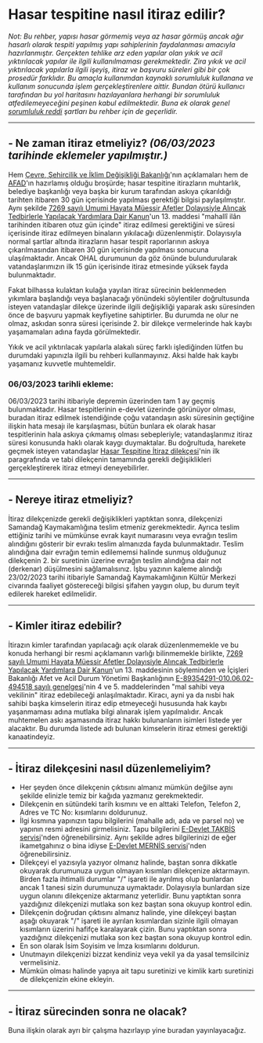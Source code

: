 # Hasar tespitine nasıl itiraz edilir?
  
*Not: Bu rehber, yapısı hasar görmemiş veya az hasar görmüş ancak ağır hasarlı olarak tespiti yapılmış yapı sahiplerinin faydalanması amacıyla hazırlanmıştır. Gerçekten tehlike arz eden yapılar olan yıkık ve acil yıktırılacak yapılar ile ilgili kullanılmaması gerekmektedir. Zira yıkık ve acil yıktırılacak yapılarla ilgili işeyiş, itiraz ve başvuru süreleri gibi bir çok prosedür farklıdır. Bu amaçla kullanımdan kaynaklı sorumluluk kullanana ve kullanım sonucunda işlem gerçekleştirenlere aittir. Bundan ötürü kullanıcı tarafından bu yol haritasını hazılayanlara herhangi bir sorumluluk atfedilemeyeceğini peşinen kabul edilmektedir. Buna ek olarak genel [sorumluluk reddi](https://github.com/symbuzzer/samandag-deprem/blob/main/SORUMLULUK%20REDD%C4%B0.md) şartları bu rehber için de geçerlidir.*  
  
------
## - Ne zaman itiraz etmeliyiz? *(06/03/2023 tarihinde eklemeler yapılmıştır.)*  
Hem [Çevre, Şehircilik ve İklim Değişikliği Bakanlığı](https://www.ntv.com.tr/turkiye/deprem-bolgesinde-hasar-tespitine-1-ay-icinde-itiraz-hakki,ElW77xEXcECfvQIM5cvGrQ)'nın açıklamaları hem de [AFAD](https://www.afad.gov.tr/kurumlar/afad.gov.tr/39510/xfiles/hasar_tespit_-_10x21.pdf)'ın hazırlamış olduğu broşürde; hasar tespitine itirazların muhtarlık, belediye başkanlığı veya başka bir kurum tarafından askıya çıkarıldığı tarihten itibaren 30 gün içerisinde yapılması gerektiği bilgisi paylaşılmıştır. Aynı şekilde [7269 sayılı Umumi Hayata Müessir Afetler Dolayısiyle Alıncak Tedbirlerle Yapılacak Yardımlara Dair Kanun](https://www.mevzuat.gov.tr/mevzuat?MevzuatNo=7269&MevzuatTur=1&MevzuatTertip=3)'un 13. maddesi "mahallî ilân tarihinden itibaren otuz gün içinde" itiraz edilmesi gerektiğini ve süresi içerisinde itiraz edilmeyen binaların yıkılacağı düzenlenmiştir. Dolayısıyla normal şartlar altında itirazların hasar tespit raporlarının askıya çıkarılmasından itibaren 30 gün içerisinde yapılması sonucuna ulaşılmaktadır. Ancak OHAL durumunun da göz önünde bulundurularak vatandaşlarımızın ilk 15 gün içerisinde itiraz etmesinde yüksek fayda bulunmaktadır.  
  
Fakat bilhassa kulaktan kulağa yayılan itiraz sürecinin beklenmeden yıkımlara başlandığı veya başlanacağı yönündeki söylentiler doğrultusunda isteyen vatandaşlar dilekçe üzerinde ilgili değişikliği yaparak askı süresinden önce de başvuru yapmak keyfiyetine sahiptirler. Bu durumda ne olur ne olmaz, askıdan sonra süresi içerisinde 2. bir dilekçe vermelerinde hak kaybı yaşamamaları adına fayda görülmektedir.  
  
Yıkık ve acil yıktırılacak yapılarla alakalı süreç farklı işlediğinden lütfen bu durumdaki yapınızla ilgili bu rehberi kullanmayınız. Aksi halde hak kaybı yaşamanız kuvvetle muhtemeldir.
  
### 06/03/2023 tarihli ekleme:  
06/03/2023 tarihi itibariyle depremin üzerinden tam 1 ay geçmiş bulunmaktadır. Hasar tespitlerinin e-devlet üzerinde görünüyor olması, buradan itiraz edilmek istendiğinde çoğu vatandaşın askı süresinin geçtiğine ilişkin hata mesajı ile karşılaşması, bütün bunlara ek olarak hasar tespitlerinin hala askıya çıkmamış olması sebepleriyle; vatandaşlarımız itiraz süresi konusunda haklı olarak kaygı duymaktalar. Bu doğrultuda, harekete geçmek isteyen vatandaşlar [Hasar Tespitine İtiraz dilekçesi](https://github.com/symbuzzer/samandag-deprem/blob/main/2-%20Dilek%C3%A7e%20-%20Hasar%20Tespitine%20%C4%B0tiraz.pdf)'nin ilk paragrafında ve tabi dilekçenin tamamında gerekli değişiklikleri gerçekleştirerek itiraz etmeyi deneyebilirler.  

------
## - Nereye itiraz etmeliyiz?  
İtiraz dilekçenizde gerekli değişiklikleri yaptıktan sonra, dilekçenizi Samandağ Kaymakamlığına teslim etmeniz gerekmektedir. Ayrıca teslim ettiğiniz tarihi ve mümkünse evrak kayıt numarasını veya evrağın teslim alındığını gösterir bir evrakı teslim almanızda fayda bulunmaktadır. Teslim alındığına dair evrağın temin edilememsi halinde sunmuş olduğunuz dilekçenin 2. bir suretinin üzerine evrağın teslim alındığına dair not (derkenar) düşülmesini sağlamalısınız. İşbu yazının kaleme alındığı 23/02/2023 tarihi itibariyle Samandağ Kaymakamlığının Kültür Merkezi civarında faaliyet göstereceği bilgisi şifahen yaygın olup, bu durum teyit edilerek hareket edilmelidir.  
  
------
## - Kimler itiraz edebilir?  
İtirazın kimler tarafından yapılacağı açık olarak düzenlenmemekle ve bu konuda herhangi bir resmi açıklamanın varlığı bilinmemekle birlikte, [7269 sayılı Umumi Hayata Müessir Afetler Dolayısiyle Alıncak Tedbirlerle Yapılacak Yardımlara Dair Kanun](https://www.mevzuat.gov.tr/mevzuat?MevzuatNo=7269&MevzuatTur=1&MevzuatTertip=3)'un 13. maddesinin söyleminden ve İçişleri Bakanlığı Afet ve Acil Durum Yönetimi Başkanlığının [E-89354291-010.06.02-494518 sayılı genelgesi](https://github.com/symbuzzer/samandag-deprem/blob/main/i%C3%A7erikler/dosya-tahliye-genelgesi.pdf)'nin 4 ve 5. maddelerinden "mal sahibi veya vekilinin" itiraz edebileceği anlaşılmaktadır. Kiracı, ayni ya da nısbi hak sahibi başka kimselerin itiraz edip etmeyeceği hususunda hak kaybı yaşanmaması adına mutlaka bilgi alınarak işlem yapılmalıdır. Ancak muhtemelen askı aşamasında itiraz hakkı bulunanların isimleri listede yer alacaktır. Bu durumda listede adı bulunan kimselerin itiraz etmesi gerektiği kanaatindeyiz.   
  
------
## - İtiraz dilekçesini nasıl düzenlemeliyim?
- Her şeyden önce dilekçenin çıktısını almanız mümkün değilse aynı şekilde elinizle temiz bir kağıda yazmanız gerekmektedir.  
- Dilekçenin en sütündeki tarih kısmını ve en alttaki Telefon, Telefon 2, Adres ve TC No: kısımlarını doldurunuz.  
- İlgi kısmına yapınızın tapu bilgilerini (mahalle adı, ada ve parsel no) ve yapının resmi adresini girmelisiniz.  Tapu bilgilerini [E-Devlet TAKBİS servisi](https://www.turkiye.gov.tr/tapu-bilgileri-sorgulama)'nden öğrenebilirsiniz. Aynı şekilde adres bilgilerinizi de eğer ikametgahınız o bina idiyse [E-Devlet MERNİS servisi](https://www.turkiye.gov.tr/nvi-yerlesim-yeri-ve-diger-adres-belgesi-sorgulama)'nden öğrenebilirsiniz.  
- Dilekçeyi el yazısıyla yazıyor olmanız halinde, baştan sonra dikkatle okuyarak durumunuza uygun olmayan kısımları dilekçenize aktarmayın. Birden fazla ihtimalli durumlar "/" işareti ile ayrılmış olup bunlardan ancak 1 tanesi sizin durumunuza uymaktadır. Dolayısıyla bunlardan size uygun olanını dilekçenize aktarmanız yeterlidir. Bunu yaptıktan sonra yazdığınız dilekçenizi mutlaka son kez baştan sona okuyup kontrol edin.  
- Dilekçenin doğrudan çıktısını almanız halinde, yine dilekçeyi baştan aşağı okuyarak "/" işareti ile ayrılan kısımlardan sizinle ilgili olmayan kısımların üzerini hafifçe karalayarak çizin. Bunu yaptıktan sonra yazdığınız dilekçenizi mutlaka son kez baştan sona okuyup kontrol edin.  
- En son olarak İsim Soyisim ve İmza kısımlarını doldurun.  
- Unutmayın dilekçenizi bizzat kendiniz veya vekil ya da yasal temsilciniz vermelisiniz.  
- Mümkün olması halinde yapıya ait tapu suretinizi ve kimlik kartı suretinizi de dilekçenizin ekine ekleyin.  
  
------
## - İtiraz sürecinden sonra ne olacak?  
Buna ilişkin olarak ayrı bir çalışma hazırlayıp yine buradan yayınlayacağız.  
